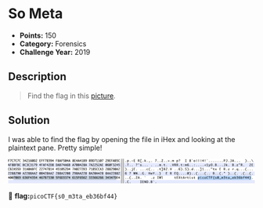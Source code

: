# So Meta
* **Points:** 150
* **Category:** Forensics
* **Challenge Year:** 2019

## Description
> Find the flag in this <a href="https://jupiter.challenges.picoctf.org/static/89b371a46702a31aa9931a2a2b12f8bf/pico_img.png">picture</a>.
>
>

## Solution
I was able to find the flag by opening the file in iHex and looking at the plaintext pane. Pretty simple! 

![iHex screenshot](https://raw.githubusercontent.com/QPalmer/Pico-Gym-Write-Ups/master/forensics/so_meta/iHex.png)

:black_flag: **flag:**`picoCTF{s0_m3ta_eb36bf44}`
